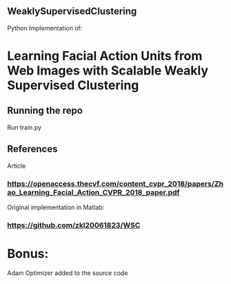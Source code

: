 ## WeaklySupervisedClustering
Python Implementation of:

# Learning Facial Action Units from Web Images with Scalable Weakly Supervised Clustering

## Running the repo
Run train.py

## References
Article
### https://openaccess.thecvf.com/content_cvpr_2018/papers/Zhao_Learning_Facial_Action_CVPR_2018_paper.pdf
Original implementation in Matlab:
### https://github.com/zkl20061823/WSC

# Bonus:
Adam Optimizer added to the source code
